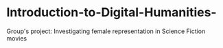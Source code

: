# Introduction-to-Digital-Humanities-
Group's project: Investigating female representation in Science Fiction movies
